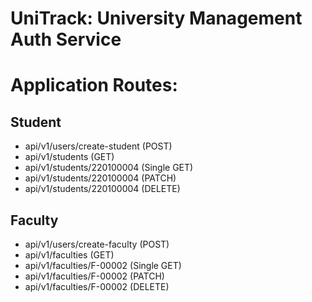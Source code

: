 # UniTrack: University Management Auth Service

# Application Routes:

## Student 
* api/v1/users/create-student (POST)
* api/v1/students (GET)
* api/v1/students/220100004 (Single GET)
* api/v1/students/220100004 (PATCH)
* api/v1/students/220100004 (DELETE)

## Faculty
* api/v1/users/create-faculty (POST)
* api/v1/faculties (GET)
* api/v1/faculties/F-00002 (Single GET)
* api/v1/faculties/F-00002 (PATCH)
* api/v1/faculties/F-00002 (DELETE)
